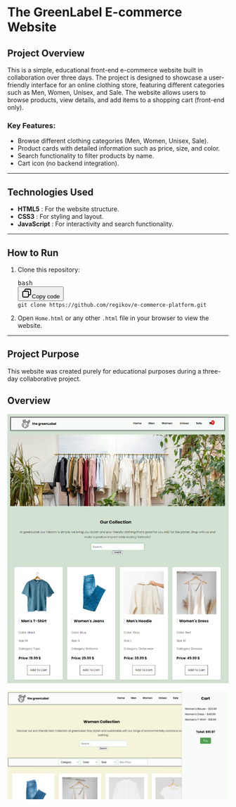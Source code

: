 # The GreenLabel E-commerce Website

## Project Overview

This is a simple, educational front-end e-commerce website built in collaboration over three days. The project is designed to showcase a user-friendly interface for an online clothing store, featuring different categories such as Men, Women, Unisex, and Sale. The website allows users to browse products, view details, and add items to a shopping cart (front-end only).

### Key Features:

- Browse different clothing categories (Men, Women, Unisex, Sale).
- Product cards with detailed information such as price, size, and color.
- Search functionality to filter products by name.
- Cart icon (no backend integration).

---

## Technologies Used

- **HTML5** : For the website structure.
- **CSS3** : For styling and layout.
- **JavaScript** : For interactivity and search functionality.

---

## How to Run

1. Clone this repository:
   <pre class="!overflow-visible"><div class="dark bg-gray-950 contain-inline-size rounded-md border-[0.5px] border-token-border-medium relative"><div class="flex items-center text-token-text-secondary bg-token-main-surface-secondary px-4 py-2 text-xs font-sans justify-between rounded-t-md h-9">bash</div><div class="sticky top-9 md:top-[5.75rem]"><div class="absolute bottom-0 right-2 flex h-9 items-center"><div class="flex items-center rounded bg-token-main-surface-secondary px-2 font-sans text-xs text-token-text-secondary"><span class="" data-state="closed"><button class="flex gap-1 items-center py-1"><svg width="24" height="24" viewBox="0 0 24 24" fill="none" xmlns="http://www.w3.org/2000/svg" class="icon-sm"><path fill-rule="evenodd" clip-rule="evenodd" d="M7 5C7 3.34315 8.34315 2 10 2H19C20.6569 2 22 3.34315 22 5V14C22 15.6569 20.6569 17 19 17H17V19C17 20.6569 15.6569 22 14 22H5C3.34315 22 2 20.6569 2 19V10C2 8.34315 3.34315 7 5 7H7V5ZM9 7H14C15.6569 7 17 8.34315 17 10V15H19C19.5523 15 20 14.5523 20 14V5C20 4.44772 19.5523 4 19 4H10C9.44772 4 9 4.44772 9 5V7ZM5 9C4.44772 9 4 9.44772 4 10V19C4 19.5523 4.44772 20 5 20H14C14.5523 20 15 19.5523 15 19V10C15 9.44772 14.5523 9 14 9H5Z" fill="currentColor"></path></svg>Copy code</button></span></div></div></div><div class="overflow-y-auto p-4" dir="ltr"><code class="!whitespace-pre hljs language-bash">git clone https://github.com/regikov/e-commerce-platform.git
   </code></div></div></pre>
2. Open `Home.html` or any other `.html` file in your browser to view the website.

---

## Project Purpose

This website was created purely for educational purposes during a three-day collaborative project.

## Overview

![proto1](/proto1.png)

![proto2](/proto2.png)
